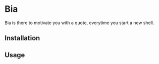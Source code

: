 # Bia

Bia is there to motivate you with a quote, everytime you start a new shell.

## Installation

## Usage

